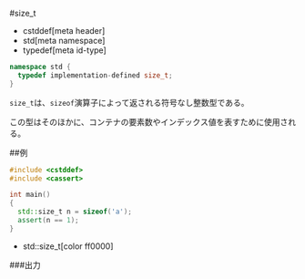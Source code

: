 #size_t
* cstddef[meta header]
* std[meta namespace]
* typedef[meta id-type]

```cpp
namespace std {
  typedef implementation-defined size_t;
}
```

`size_t`は、`sizeof`演算子によって返される符号なし整数型である。

この型はそのほかに、コンテナの要素数やインデックス値を表すために使用される。


##例
```cpp
#include <cstddef>
#include <cassert>

int main()
{
  std::size_t n = sizeof('a');
  assert(n == 1);
}
```
* std::size_t[color ff0000]


###出力
```
```

